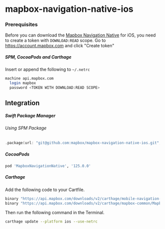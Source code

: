 # mapbox-navigation-native-ios

### Prerequisites

Before you can download the [Mapbox Navigation Native](https://github.com/mapbox/mapbox-navigation-native) for iOS, you need to create a token with `DOWNLOAD:READ` scope.
Go to https://account.mapbox.com and click "Create token"

##### SPM, CocoaPods and Carthage
Insert or append the following to `~/.netrc`

```bash
machine api.mapbox.com
  login mapbox
  password <TOKEN WITH DOWNLOAD:READ SCOPE>
```

## Integration

##### Swift Package Manager

###### Using SPM Package

```swift
.package(url: "git@github.com:mapbox/mapbox-navigation-native-ios.git", from: "125.0.0"),
```

##### CocoaPods

```ruby
pod 'MapboxNavigationNative', '125.0.0'
```

##### Carthage

Add the following code to your Cartfile.

```bash
binary "https://api.mapbox.com/downloads/v2/carthage/mobile-navigation-native/MapboxNavigationNative.json" == 125.0.0
binary "https://api.mapbox.com/downloads/v2/carthage/mapbox-common/MapboxCommon-ios.json" == 23.3.0-rc.1
```

Then run the following command in the Terminal.
```bash
carthage update --platform ios --use-netrc
```
